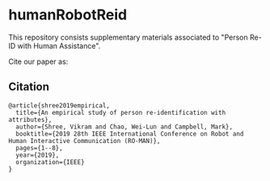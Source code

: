 # humanRobotReid
This repository consists supplementary materials associated to "Person Re-ID with Human Assistance".

Cite our paper as:
## Citation
```Shell
@article{shree2019empirical,
  title={An empirical study of person re-identification with attributes},
  author={Shree, Vikram and Chao, Wei-Lun and Campbell, Mark},
  booktitle={2019 28th IEEE International Conference on Robot and Human Interactive Communication (RO-MAN)},
  pages={1--8},
  year={2019},
  organization={IEEE}
}
  ```
